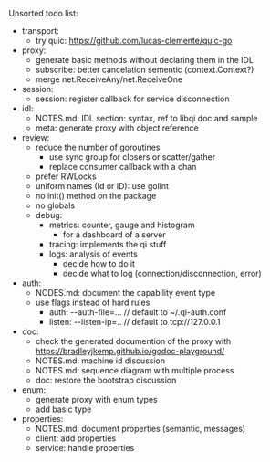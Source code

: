 Unsorted todo list:
- transport:
    - try quic: https://github.com/lucas-clemente/quic-go
- proxy:
    - generate basic methods without declaring them in the IDL
    - subscribe: better cancelation sementic (context.Context?)
    - merge net.ReceiveAny/net.ReceiveOne
- session:
    - session: register callback for service disconnection
- idl:
    - NOTES.md: IDL section: syntax, ref to libqi doc and sample
    - meta: generate proxy with object reference
- review:
    - reduce the number of goroutines
        - use sync group for closers or scatter/gather
        - replace consumer callback with a chan
    - prefer RWLocks
    - uniform names (Id or ID): use golint
    - no init() method on the package
    - no globals
    - debug:
        - metrics: counter, gauge and histogram
            - for a dashboard of a server
        - tracing: implements the qi stuff
        - logs: analysis of events
            - decide how to do it
            - decide what to log (connection/disconnection, error)
- auth:
    - NODES.md: document the capability event type
    - use flags instead of hard rules
        - auth: --auth-file=... // default to ~/.qi-auth.conf
        - listen:  --listen-ip=.. // default to tcp://127.0.0.1
- doc:
    - check the generated documention of the proxy with
      https://bradleyjkemp.github.io/godoc-playground/
    - NOTES.md: machine id discussion
    - NOTES.md: sequence diagram with multiple process
    - doc: restore the bootstrap discussion
- enum:
    - generate proxy with enum types
    - add basic type
- properties:
    - NOTES.md: document properties (semantic, messages)
    - client: add properties
    - service: handle properties
